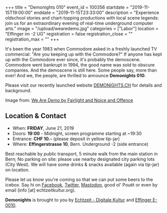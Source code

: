 +++
title = "Demonights 010"
event_id = 100356
startdate = "2019-11-15T19:00:00"
enddate = "2019-11-15T23:33:00"
description = "Experience oldschool stories and chart-topping productions with local scene legends: join us for an extraordinary evening of real-time underground computer arts."
image = "/upload/wearedemo.jpg"
categories = ["Labor"]
location = "Effinger im -2 UG"
registration = false
registration_close = ""
registration_max = ""
+++
<div class="lead">
It's been the year 1983 when Commodore asked in a freshly launched TV commercial: "Are you keeping up with the Commodore?" If anyone has kept up with the Commodore ever since, it's probably the demoscene. Commodore went bankrupt in 1994, the good name was sold to obscure companies. And the demoscene is still here. Some people say, more than ever! And we, the people, are thrilled to announce <b>Demonights 010</b>.
</div>

Please visit our recently launched website [DEMONIGHTS.CH](https://demonights.ch/en/blog/demonights-010) for details and background.

Image from: [We Are Demo by Fairlight and Noice and Offence ](https://demozoo.org/productions/155066/)

## Location & Contact

* When: **FRIDAY**, June 21, 2019
* Doors: **19:00** - Midnight, screen programme starting at ~19:30
* Entrance: **CHF 10.-** (please deposit in yellow tip-jar)
* Where: **Effingerstrasse 10**, Bern. Underground -2 (side entrance)

Best reachable by public transport, 5 minute walk from the main station in Bern; No parking on site: please use nearby designated city parking lots (City West). We will have some drinks & snacks available (again via tip-jar) on location.

Please let us know you're coming so that we can put some beers to the icebox. Say hi on <a href="https://www.facebook.com/events/510865906377204/">Facebook</a>, <a href="https://twitter.com/buenzli/">Twitter</a>, <a href="https://mastodon.social/web/accounts/878476">Mastodon</a>, good ol' Pouët or even by email (info [at] echtzeitkultur.org).

**Demonights** is brought to you by <a href="https://www.echtzeitkultur.org/">Echtzeit - Digitale Kultur</a> and <a href="https://www.effinger.ch/">Effinger E-0010</a>.
